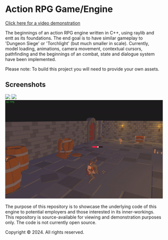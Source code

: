 # Action RPG Game/Engine

[Click here for a video demonstration](https://www.youtube.com/embed/r-uz78O3suk?si=V0p-T_p45XrW0Ecw)

The beginnings of an action RPG engine written in C++, using raylib and entt as its foundations. The end goal is to have
similar gameplay to 'Dungeon Siege' or 'Torchlight' (but much smaller in scale). Currently, model loading, animations,
camera movement, contextual cursors, pathfinding and the beginnings of an combat, state and dialogue system have been
implemented.

Please note: To build this project you will need to provide your own assets.

## Screenshots

![](screenshots/speech.gif)
![](screenshots/rotation.gif)
![](screenshots/combat.gif)

The purpose of this repository is to showcase the underlying code of this engine to potential employers and those
interested in its inner-workings. This repository is source-available for viewing and demonstration purposes only. The
code is not currently open source.

Copyright © 2024. All rights reserved.